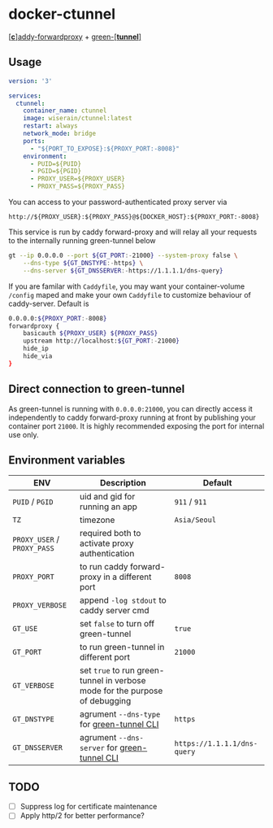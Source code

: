 # docker-ctunnel

[[**c**]addy-forwardproxy](https://github.com/caddyserver/forwardproxy) + [green-[**tunnel**]](https://github.com/SadeghHayeri/GreenTunnel)

## Usage

```yaml
version: '3'

services:
  ctunnel:
    container_name: ctunnel
    image: wiserain/ctunnel:latest
    restart: always
    network_mode: bridge
    ports:
      - "${PORT_TO_EXPOSE}:${PROXY_PORT:-8008}"
    environment:
      - PUID=${PUID}
      - PGID=${PGID}
      - PROXY_USER=${PROXY_USER}
      - PROXY_PASS=${PROXY_PASS}
```

You can access to your password-authenticated proxy server via

```http://${PROXY_USER}:${PROXY_PASS}@${DOCKER_HOST}:${PROXY_PORT:-8008}```

This service is run by caddy forward-proxy and will relay all your requests to the internally running green-tunnel below

```bash
gt --ip 0.0.0.0 --port ${GT_PORT:-21000} --system-proxy false \
    --dns-type ${GT_DNSTYPE:-https} \
    --dns-server ${GT_DNSSERVER:-https://1.1.1.1/dns-query}
```

If you are familar with ```Caddyfile```, you may want your container-volume ```/config``` maped and make your own ```Caddyfile``` to customize behaviour of caddy-server. Default is

```bash
0.0.0.0:${PROXY_PORT:-8008}
forwardproxy {
    basicauth ${PROXY_USER} ${PROXY_PASS}
    upstream http://localhost:${GT_PORT:-21000}
    hide_ip
    hide_via
}
```

## Direct connection to green-tunnel

As green-tunnel is running with ```0.0.0.0:21000```, you can directly access it independently to caddy forward-proxy running at front by publishing your container port ```21000```. It is highly recommended exposing the port for internal use only. 

## Environment variables

| ENV  | Description  | Default  |
|---|---|---|
| ```PUID``` / ```PGID```  | uid and gid for running an app  | ```911``` / ```911```  |
| ```TZ```  | timezone  | ```Asia/Seoul```  |
| ```PROXY_USER``` / ```PROXY_PASS```  | required both to activate proxy authentication   |  |
| ```PROXY_PORT```  | to run caddy forward-proxy in a different port  | ```8008``` |
| ```PROXY_VERBOSE```  | append ```-log stdout``` to caddy server cmd  |  |
| ```GT_USE```  | set ```false``` to turn off green-tunnel  | ```true``` |
| ```GT_PORT```  | to run green-tunnel in different port  | ```21000```  |
| ```GT_VERBOSE```  | set ```true``` to run green-tunnel in verbose mode for the purpose of debugging  |  |
| ```GT_DNSTYPE```  | agrument ```--dns-type``` for [green-tunnel CLI](https://github.com/SadeghHayeri/GreenTunnel#command-line-interface-cli)  | ```https```  |
| ```GT_DNSSERVER```  | agrument ```--dns-server``` for [green-tunnel CLI](https://github.com/SadeghHayeri/GreenTunnel#command-line-interface-cli)  | ```https://1.1.1.1/dns-query```  |

## TODO

- [ ] Suppress log for certificate maintenance
- [ ] Apply http/2 for better performance?
